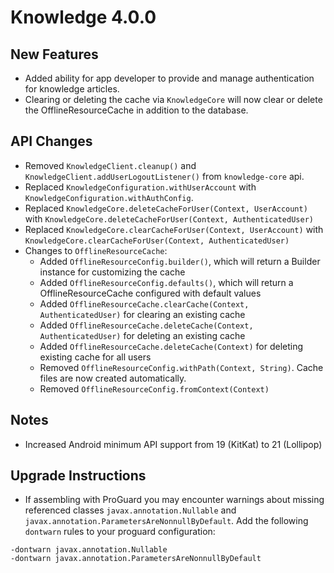 # Knowledge 4.0.0

## New Features

- Added ability for app developer to provide and manage authentication for knowledge articles.
- Clearing or deleting the cache via `KnowledgeCore` will now clear or delete the OfflineResourceCache
in addition to the database.

## API Changes
- Removed `KnowledgeClient.cleanup()` and `KnowledgeClient.addUserLogoutListener()` from `knowledge-core` api.
- Replaced `KnowledgeConfiguration.withUserAccount` with `KnowledgeConfiguration.withAuthConfig`.
- Replaced `KnowledgeCore.deleteCacheForUser(Context, UserAccount)` with `KnowledgeCore.deleteCacheForUser(Context, AuthenticatedUser)`
- Replaced `KnowledgeCore.clearCacheForUser(Context, UserAccount)` with `KnowledgeCore.clearCacheForUser(Context, AuthenticatedUser)`
- Changes to `OfflineResourceCache`:
  - Added `OfflineResourceConfig.builder()`, which will return a Builder instance for customizing the cache
  - Added `OfflineResourceConfig.defaults()`, which will return a OfflineResourceCache configured with default values
  - Added `OfflineResourceCache.clearCache(Context, AuthenticatedUser)` for clearing an existing cache
  - Added `OfflineResourceCache.deleteCache(Context, AuthenticatedUser)` for deleting an existing cache
  - Added `OfflineResourceCache.deleteCache(Context)` for deleting existing cache for all users
  - Removed `OfflineResourceConfig.withPath(Context, String)`. Cache files are now created automatically.
  - Removed `OfflineResourceConfig.fromContext(Context)`

## Notes

- Increased Android minimum API support from 19 (KitKat) to 21 (Lollipop)

## Upgrade Instructions

- If assembling with ProGuard you may encounter warnings about missing referenced classes
`javax.annotation.Nullable` and `javax.annotation.ParametersAreNonnullByDefault`. Add the following
`dontwarn` rules to your proguard configuration:

 ```
 -dontwarn javax.annotation.Nullable
 -dontwarn javax.annotation.ParametersAreNonnullByDefault
 ```

